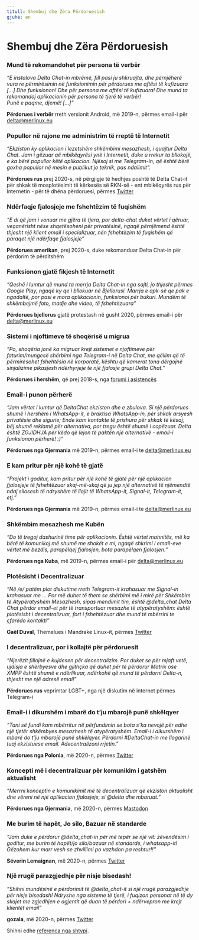 ```yaml
---
titull: Shembuj dhe Zëra Përdoruesish
gjuhë: en
---
```


# Shembuj dhe Zëra Përdoruesish


### Mund të rekomandohet për persona të verbër

_“E instalova Delta Chat-in mbrëmë, fill pasi ju shkruajta, dhe përnjëherë
vura re përmirësimin në funksionimin për përdorues me aftësi të kufizuara […]
Dhe funksionon! Dhe për persona me aftësi të kufizuara! Dhe mund ta rekomandoj
aplikacionin për persona të tjerë të verbër!            
Punë e paqme, djemë! […]”_

**Përdorues i verbër** rreth versionit Android, më 2019-n, përmes email-i për delta@merlinux.eu

### Popullor në rajone me administrim të rreptë të Internetit

_“Ekziston ky aplikacion i lezetshëm shkëmbimi mesazhesh, i quajtur Delta Chat. Jam i gëzuar që mbikëqyrësi ynë i Internetit, duke u rrekur ta bllokojë,  e ka bërë popullor këtë aplikacion. Njësoj si me Telegram-in, që është bërë goxha popullor në mesin e publikut jo teknik, pas ndalimit”._ 

**Përdorues rus** prej 2020-s, në përgjigje të hedhjes poshtë të Delta Chat-it për shkak të mosplotësimit të kërkesës së RKN-së - ent mbikëqyrës rus për Internetin - për të dhëna përdoruesi, përmes [Twitter](https://twitter.com/Alex0s/status/1256841124427313153)

### Ndërfaqje fjalosjeje me fshehtëzim të fuqishëm

_“E di që jam i vonuar me gjëra të tjera, por delta-chat duket vërtet i qëruar, veçanërisht nëse shqetësoheni për privatësinë, ngaqë përnjëmend është thjesht një klient email i specializuar, nën fshehtëzim të fuqishëm që paraqet një ndërfaqe fjalosjeje”_

**Përdorues amerikan**, prej 2020-s, duke rekomanduar Delta Chat-in për përdorim të përditshëm

### Funksionon gjatë fikjesh të Internetit

_“Qeshë i lumtur që mund ta merrja Delta Chat-in nga sajti, jo thjesht përmes Google Play, ngaqë ky qe i bllokuar në Bjellorusi. Marrja e apk-së qe pak e ngadaltë, por pasi e mora aplikacionin, funksionoi për bukuri. Mundëm të shkëmbejmë foto, madje dhe video, të fshehtëzuara”_ 

**Përdorues bjellorus** gjatë protestash në gusht 2020, përmes email-i për delta@merlinux.eu

### Sistemi i njoftimeve të shoqërisë u migrua

_“Po, shoqëria jonë ka migruar krejt sistemet
e njoftimeve për faturim/mungesë shërbimi
nga Telegram-i në Delta Chat, me qëllim që
të përmirësohet fshehtësia në korporatë,
kështu që kamerat tona dërgojnë sinjalizime
pikasjesh ndërhyrjeje te një fjalosje grupi Delta Chat.”_

**Përdorues i hershëm**, që prej 2018-s, nga [forumi i asistencës](https://support.delta.chat/t/clear-chat-function/163/6)


### Email-i punon përherë

_“Jam vërtet i lumtur që DeltaChat ekziston dhe e zbulova.
Si një përdorues shumë i hershëm i WhatsApp-it, e braktisa
WhatsApp-in, për shkak arsyesh privatësie dhe sigurie;
Ende kam kontakte të prishura për shkak të kësaj, bëj shumë
reklamë për alternativa, por tregu është shumë i copëzuar.
Delta është ZGJIDHJA për këdo që lejon të paktën
një alternativë - email-i funksionon përherë! :)”_

**Përdorues nga Gjermania** më 2019-n, përmes email-i te delta@merlinux.eu


### E kam pritur për një kohë të gjatë

_“Projekt i goditur, kam pritur për një kohë të gjatë
për një aplikacion fjalosjeje të fshehtëzuar skaj-më-skaj
që ju jep një alternativë të njëmendtë ndaj silosesh
të ndryshëm të llojit të WhatsApp-it, Signal-it, Telegram-it, etj.”_

**Përdorues nga Gjermania** më 2019-n, përmes email-i te delta@merlinux.eu


### Shkëmbim mesazhesh me Kubën

_“Do të tregoj dashurinë time për aplikacionin.
Është vërtet mahnitës, më ka bërë të komunikoj më shumë
me shokët e mi, ngaqë shkrimi i email-eve vërtet më
bezdis, parapëlqej fjalosjen, bota parapëlqen fjalosjen.”_

**Përdorues nga Kuba**, më 2019-n, përmes email-i për delta@merlinux.eu


### Plotësisht i Decentralizuar

_“Në /e/ patëm plot diskutime rreth Telegram-it krahasuar
me Signal-in krahasuar me …  Por më duhet të them se shërbimi
më i mirë për Shkëmbim të Atypëratyshëm Mesazhesh, sipas
mendimit tim, është @delta_chat
Delta Chat përdor email-et për të transportuar mesazhe
të atypëratyshëm: është plotësisht i decentralizuar, fort
i fshehtëzuar dhe mund të mbërrini te çfarëdo kontakti”_

**Gaël Duval**, Themelues i Mandrake Linux-it, përmes [Twitter](https://twitter.com/gael_duval/status/1122906779002777600)

### I decentralizuar, por i kollajtë për përdoruesit

_“Njerëzit fillojnë e kujdesen për decentralizim. Por duket se për mjaft vetë, ujdisja e shërbyesve dhe gjithçka që duhet për të përdorur Matrix ose XMPP është shumë e ndërlikuar, ndërkohë që mund të përdorni Delta-n, thjesht me një adresë email”_

**Përdorues rus** veprimtar LGBT+, nga një diskutim në internet përmes Telegram-i

### Email-i i dikurshëm i mbarë do t’ju mbarojë punë shkëlqyer

_“Tani së fundi kam mbërritur në përfundimin
se bota s’ka nevojë për edhe një tjetër shkëmbyes mesazhesh të atypëratyshëm.
Email-i i dikurshëm i mbarë do t’ju mbarojë punë shkëlqyer.
Përdorni #DeltaChat-in me llogarinë tuaj ekzistuese email. #decentralizoni rrjetin.”_

**Përdorues nga Polonia**, më 2020-n, përmes [Twitter](https://twitter.com/MichalNarecki/status/1280820973902745600)


### Koncepti më i decentralizuar për komunikim i gatshëm aktualisht

_“Merrni konceptin e komunikimit më të  decentralizuar që ekziston
aktualisht dhe vëreni në një aplikacion fjalosjeje, si @delta dhe mbaruat.”_

**Përdorues nga Gjermania**, më 2020-n, përmes [Mastodon](https://mastodon.bayern/@binaryflo85/103273050438673883)


### Me burim të hapët, Jo silo, Bazuar në standarde

_“Jam duke e përdorur @delta_chat-in për më tepër se një vit:
zëvendësim i goditur, me burim të hapët/jo silo/bazuar në standarde, i whatsapp-it!
Gëzohem kur marr vesh se zhvillimi po vazhdon pa reshtur!!”_

**Séverin Lemaignan**, më 2020-n, përmes [Twitter](https://twitter.com/skadge/status/1276515066393878529)


### Një rrugë parazgjedhje për nisje bisedash!

_“Shihni mundësinë e përdorimit të @delta_chat-it
si një rrugë parazgjedhje për nisje bisedash!
Ndryshe nga sisteme të tjerë, i fuqizon personat
në të dy skajet me zgjedhjen e agjentit që duan
të përdori + ndërvepron me krejt klientët email”_

**gozala**, më 2020-n, përmes [Twitter](https://twitter.com/gozala/status/1281346020664729600)


Shihni edhe [referenca nga shtypi](references).
